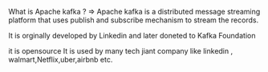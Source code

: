 What is Apache kafka ? 
=> Apache kafka is a distributed message streaming platform that uses publish and 
subscribe mechanism to stream the records.

It is orginally developed by Linkedin and later doneted to Kafka Foundation

it is opensource
It is used by many tech jiant company like linkedin , walmart,Netflix,uber,airbnb etc.
